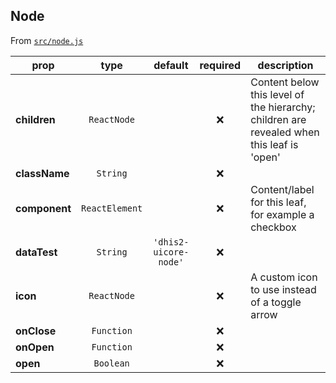 ## Node

From [`src/node.js`](./src/node.js)

| prop          |      type      |        default        | required | description                                                                               |
| ------------- | :------------: | :-------------------: | :------: | ----------------------------------------------------------------------------------------- |
| **children**  |  `ReactNode`   |                       |   :x:    | Content below this level of the hierarchy; children are revealed when this leaf is 'open' |
| **className** |    `String`    |                       |   :x:    |
| **component** | `ReactElement` |                       |   :x:    | Content/label for this leaf, for example a checkbox                                       |
| **dataTest**  |    `String`    | `'dhis2-uicore-node'` |   :x:    |
| **icon**      |  `ReactNode`   |                       |   :x:    | A custom icon to use instead of a toggle arrow                                            |
| **onClose**   |   `Function`   |                       |   :x:    |
| **onOpen**    |   `Function`   |                       |   :x:    |
| **open**      |   `Boolean`    |                       |   :x:    |

